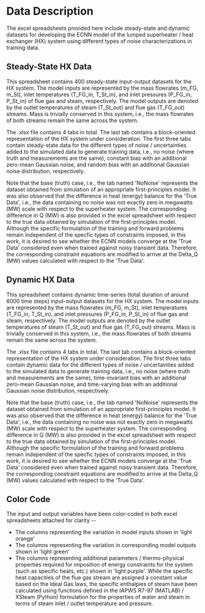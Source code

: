 # Data Description

The excel spreadsheets provided here include steady-state and dynamic datasets for developing the ECNN model of the 
lumped superheater / heat exchanger (HX) system using different types of noise characterizations in training data.

## Steady-State HX Data

This spreadsheet contains 400 steady-state input-output datasets for the HX system. The model inputs are represented 
by the mass flowrates (m_FG, m_St), inlet temperatures (T_FG_in, T_St_in), and inlet pressures (P_FG_in, P_St_in) of 
flue gas and steam, respectively. The model outputs are denoted by the outlet temperatures of steam (T_St_out) and 
flue gas (T_FG_out) streams. Mass is trivially conserved in this system, i.e., the mass flowrates of both streams
remain the same across the system.

The .xlsx file contains 4 tabs in total. The last tab contains a block-oriented representation of the HX system under 
consideration. The first three tabs contain steady-state data for the different types of noise / uncertainties added 
to the simulated data to generate training data, i.e., no noise (where truth and measurements are the same), constant 
bias with an additional zero-mean Gaussian noise, and random bias with an additional Gaussian noise distribution, respectively.

Note that the base (truth) case, i.e., the tab named 'NoNoise' represents the dataset obtained from simulation of an appropriate
first-principles model. It was also observed that the difference in heat (energy) balance for the 'True Data', i.e., the data 
containing no noise was not exactly zero in megawatts (MW) scale with respect to the superheater system. The corresponding difference
in Q (MW) is also provided in the excel spreadsheet with respect to the true data obtained by simulation of the first-principles model.
Although the specific formulation of the training and forward problems remain independent of the specfic types of constraints imposed, 
in this work, it is desired to see whether the ECNN models converge at the 'True Data' considered even when trained against noisy transient 
data. Therefore, the corresponding constraint equations are modified to arrive at the Delta_Q (MW) values calculated with respect to the 'True Data'.

## Dynamic HX Data

This spreadsheet contains dynamic time-series (total duration of around 6000 time steps) input-output datasets for 
the HX system. The model inputs are represented by the mass flowrates (m_FG, m_St), inlet temperatures (T_FG_in, T_St_in), 
and inlet pressures (P_FG_in, P_St_in) of flue gas and steam, respectively. The model outputs are denoted by the outlet 
temperatures of steam (T_St_out) and flue gas (T_FG_out) streams. Mass is trivially conserved in this system, i.e., the 
mass flowrates of both streams remain the same across the system.

The .xlsx file contains 4 tabs in total. The last tab contains a block-oriented representation of the HX system under 
consideration. The first three tabs contain dynamic data for the different types of noise / uncertainties added to the 
simulated data to generate training data, i.e., no noise (where truth and measurements are the same), time-invariant bias 
with an additional zero-mean Gaussian noise, and time-varying bias with an additional Gaussian noise distribution, respectively. 

Note that the base (truth) case, i.e., the tab named 'NoNoise' represents the dataset obtained from simulation of an appropriate
first-principles model. It was also observed that the difference in heat (energy) balance for the 'True Data', i.e., the data 
containing no noise was not exactly zero in megawatts (MW) scale with respect to the superheater system. The corresponding difference
in Q (MW) is also provided in the excel spreadsheet with respect to the true data obtained by simulation of the first-principles model.
Although the specific formulation of the training and forward problems remain independent of the specfic types of constraints imposed, 
in this work, it is desired to see whether the ECNN models converge at the 'True Data' considered even when trained against noisy transient 
data. Therefore, the corresponding constraint equations are modified to arrive at the Delta_Q (MW) values calculated with respect to the 'True Data'.

## Color Code

The input and output variables have been color-coded in both excel spreadsheets attached for clarity --
  * The columns representing the variation in model inputs shown in 'light orange'
  * The columns representing the variation in corresponding model outputs shown in 'light green'
  * The columns representing additional parameters / thermo-physical properties required for imposition of
    energy constraints for the system (such as specific heats, etc.) shown in 'light purple'. While the specific
    heat capacities of the flue gas stream are assigned a constant value based on the Ideal Gas laws, the specific
    enthalpies of steam have been calculated using functions defined in the IAPWS R7-97 (MATLAB) / XSteam (Python)
    formulation for the properties of water and steam in terms of steam inlet / outlet temperature and pressure.

